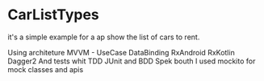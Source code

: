 # CarListTypes


it's a simple example for a ap show the list of cars to rent.

Using architeture MVVM - UseCase 
DataBinding RxAndroid RxKotlin Dagger2 
And tests whit TDD JUnit and BDD Spek bouth I used mockito for mock classes and apis
